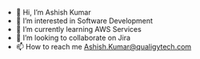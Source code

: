 - 👋 Hi, I’m Ashish Kumar
- 👀 I’m interested in Software Development
- 🌱 I’m currently learning AWS Services
- 💞️ I’m looking to collaborate on Jira
- 📫 How to reach me Ashish.Kumar@qualigytech.com

<!---
Ashish3246/Ashish3246 is a ✨ special ✨ repository because its `README.md` (this file) appears on your GitHub profile.
You can click the Preview link to take a look at your changes.
--->
